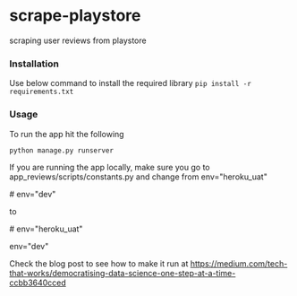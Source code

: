 # scrape-playstore
scraping user reviews from playstore

### Installation
Use below command to install the required library
`pip install -r requirements.txt`

### Usage
To run the app hit the following

`python manage.py runserver`


If you are running the app locally, make sure you go to app_reviews/scripts/constants.py and change
from
env="heroku_uat"

\# env="dev"

to

\# env="heroku_uat"

env="dev"

Check the blog post to see how to make it run at
https://medium.com/tech-that-works/democratising-data-science-one-step-at-a-time-ccbb3640cced
